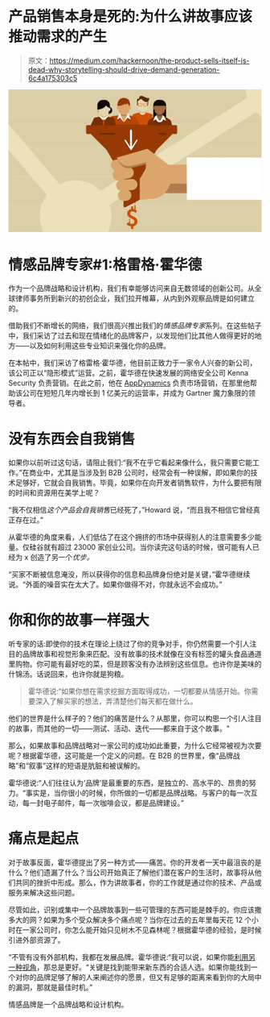 # 产品销售本身是死的:为什么讲故事应该推动需求的产生

> 原文：<https://medium.com/hackernoon/the-product-sells-itself-is-dead-why-storytelling-should-drive-demand-generation-6c4a175303c5>

![](img/92a64fa21197683d05b9be734b88a9e3.png)

# 情感品牌专家#1:格雷格·霍华德

作为一个品牌战略和设计机构，我们有幸能够访问来自无数领域的创新公司。从全球律师事务所到新兴的初创企业，我们拉开帷幕，从内到外观察品牌是如何建立的。

借助我们不断增长的网络，我们很高兴推出我们的*情感品牌专家*系列。在这些帖子中，我们采访了过去和现在情绪化的品牌客户，以发现他们比其他人做得更好的地方——以及如何利用这些专业知识来强化你的品牌。

在本帖中，我们采访了格雷格·霍华德，他目前正致力于一家令人兴奋的新公司，该公司正以“隐形模式”运营。之前，霍华德在快速发展的网络安全公司 Kenna Security 负责营销。在此之前，他在 [AppDynamics](https://www.appdynamics.com/) 负责市场营销，在那里他帮助该公司在短短几年内增长到 1 亿美元的运营率，并成为 Gartner 魔力象限的领导者。

# 没有东西会自我销售

如果你以前听过这句话，请阻止我们:“我不在乎它看起来像什么，我只需要它能工作。”在商业中，尤其是当涉及到 B2B 公司时，经常会有一种误解，即如果你的技术足够好，它就会自我销售。毕竟，如果你在向开发者销售软件，为什么要把有限的时间和资源用在美学上呢？

“我不仅相信*这个产品会自我销售*已经死了，”Howard 说，“而且我不相信它曾经真正存在过。”

从霍华德的角度来看，人们低估了在这个拥挤的市场中获得别人的注意需要多少能量。仅硅谷就有超过 23000 家创业公司。当你读完这句话的时候，很可能有人已经为 x 创造了另一个*优步。*

“买家不断被信息淹没，所以获得你的信息和品牌身份绝对是关键，”霍华德继续说。“外面的噪音实在太大了。如果你做得不对，你就永远不会成功。”

# 你和你的故事一样强大

听专家的话:即使你的技术在理论上绕过了你的竞争对手，你仍然需要一个引人注目的品牌故事和视觉形象来匹配。没有故事的技术就像在没有标签的罐头食品通道里购物。你可能有最好吃的菜，但是顾客没有办法辨别这些信息。也许你是美味的什锦汤。话说回来，也许你就是狗粮。

> 霍华德说:“如果你想在需求挖掘方面取得成功，一切都要从情感开始。你需要深入了解买家的想法，弄清楚他们每天都在做什么。

他们的世界是什么样子的？他们的痛苦是什么？从那里，你可以构思一个引人注目的故事，而其他的一切——测试、活动、迭代——都来自于这个故事。"

那么，如果故事和品牌战略对一家公司的成功如此重要，为什么它经常被视为次要呢？根据霍华德，这可能是一个定义的问题。在 B2B 的世界里，像“品牌战略”和“叙事”这样的短语是肮脏和被误解的。

霍华德说:“人们往往认为‘品牌’是最重要的东西，是独立的、高水平的、昂贵的努力。“事实是，当你很小的时候，你所做的一切都是品牌战略。与客户的每一次互动，每一封电子邮件，每一次咖啡会议，都是品牌建设。”

# 痛点是起点

对于故事反面，霍华德提出了另一种方式——痛苦。你的开发者一天中最沮丧的是什么？他们遗漏了什么？当公司开始真正了解他们潜在客户的生活时，故事将从他们共同的挫折中形成。那么，作为讲故事者，你的工作就是通过你的技术、产品或服务来解决这些问题。

尽管如此，识别或集中一个品牌故事到一些可管理的东西可能是棘手的。你应该撒多大的网？如果为多个受众解决多个痛点呢？当你在过去的五年里每天花 12 个小时在一家公司时，你怎么能开始只见树木不见森林呢？根据霍华德的经验，是时候引进外部资源了。

“不管有没有外部机构，我都在发展品牌。霍华德说:“我可以说，如果你能[利用另一种视角](https://www.emotivebrand.com/how-to-hire-the-right-agency/)，那总是更好。“关键是找到能带来新东西的合适人选。如果你能找到一个对你的品牌足够了解的人来阐述你的愿景，但又有足够的距离来看到你的大局中的漏洞，那就是最佳时机。”

情感品牌是一个品牌战略和设计机构。